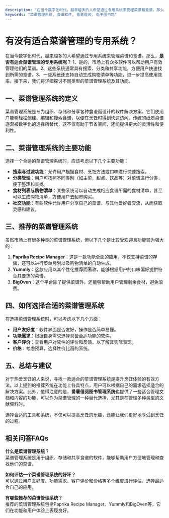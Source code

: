 ```yaml
---
description: "在当今数字化时代，越来越多的人希望通过专用系统来管理菜谱和食谱。那么，**是否有适合菜谱管理的专用系统呢？** 1、是的，市场上有众多软件可以帮助用户有效管理他们的菜谱。2、这些系统通常具有搜索、分类和共享功能，方便用户快速找到所需的食谱。3、一些系统还支持自动生成购物清单等功能，进一步提高使用效率。接下来，我们将详细探讨不同类型的菜谱管理系统及其功能。"
keywords: "菜谱管理系统, 食谱软件, 番薯借阅, 电子图书馆"
---
```

# 有没有适合菜谱管理的专用系统？
在当今数字化时代，越来越多的人希望通过专用系统来管理菜谱和食谱。那么，**是否有适合菜谱管理的专用系统呢？** 1、是的，市场上有众多软件可以帮助用户有效管理他们的菜谱。2、这些系统通常具有搜索、分类和共享功能，方便用户快速找到所需的食谱。3、一些系统还支持自动生成购物清单等功能，进一步提高使用效率。接下来，我们将详细探讨不同类型的菜谱管理系统及其功能。

## 一、菜谱管理系统的定义

菜谱管理系统是专为组织、存储和分享各种食谱而设计的软件解决方案。它们使用户能够轻松创建、编辑和搜索食谱，以便在烹饪时得到快速访问。传统的纸质菜谱逐渐被数字化的选择所替代，这不仅有助于节省空间，还能提供更大的灵活性和便利性。

## 二、菜谱管理系统的主要功能

选择一个合适的菜谱管理系统时，应该考虑以下几个主要功能：

- **搜索与过滤功能**：允许用户根据食材、烹饪方法或口味进行快速搜索。
- **分类管理**：用户可按照不同类别（如主菜、甜点、饮品等）对菜谱进行分类，便于整理和查找。
- **食材列表与购物清单**：某些系统可以自动生成相应食谱所需的食材清单，甚至可以生成购物清单，方便用户去超市购买。
- **社交功能**：有些软件允许用户分享自己的菜谱，与其他爱好者交流，从而获取灵感和建议。

## 三、推荐的菜谱管理系统

虽然市场上有很多种类的菜谱管理系统，但以下几个是比较受欢迎且功能较为强大的：

1. **Paprika Recipe Manager**：这是一款功能全面的应用，不仅支持菜谱的存储，还可以进行菜单规划以及购物清单的自动生成。
2. **Yummly**：这款应用以其个性化推荐而著称，能够根据用户的口味偏好提供符合其要求的菜谱。
3. **BigOven**：这个平台除了提供菜谱外，还能够帮助用户管理剩余食材，避免浪费。

## 四、如何选择合适的菜谱管理系统

在选择菜谱管理系统时，可以考虑以下几个方面：

- **用户友好度**：软件界面是否友好，操作是否简单易懂。
- **功能需求**：根据自身需求选择具备合适功能的软件。
- **客户评价**：查看用户对软件的评价和反馈，以了解其实际表现。
- **价格**：考虑预算，选择性价比高的系统。

## 五、总结与建议

对于热爱烹饪的人来说，寻找一款适合的菜谱管理系统是提升烹饪体验的有效方法。以上提到的推荐系统在功能上各具特点，用户可以根据自己的需求选择适合的解决方案。此外，值得注意的是，**番薯借阅图书管理系统**也提供了一些适合管理文档和内容的功能，可以作为菜谱管理的一种替代选择，尤其是在管理多种类型的文献资料时。

选择合适的工具和系统，不仅可以提高烹饪的乐趣，还能让我们更好地享受到烹饪的过程。

## 相关问答FAQs
**什么是菜谱管理系统？**  
菜谱管理系统是用于组织、存储和共享食谱的软件，能够帮助用户方便地管理和查找他们的菜谱。

**如何评估一个菜谱管理系统的好坏？**  
可以通过用户友好度、功能需求、客户评价和价格等多个维度进行评估，选择最适合自己的应用。

**有哪些推荐的菜谱管理系统？**  
推荐的菜谱管理系统包括Paprika Recipe Manager、Yummly和BigOven等，它们在功能和用户体验上表现良好。
